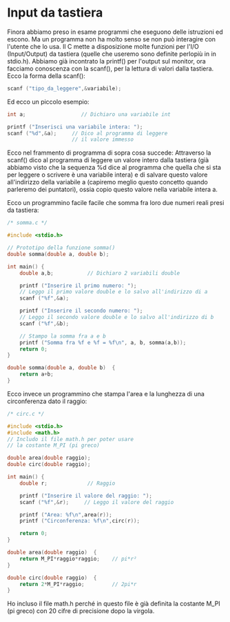 # Input da tastiera

Finora abbiamo preso in esame programmi che eseguono delle istruzioni ed escono.
Ma un programma non ha molto senso se non può interagire con l'utente che lo
usa. Il C mette a disposizione molte funzioni per l'I/O (Input/Output) da
tastiera (quelle che useremo sono definite perlopiù in in stdio.h). Abbiamo già
incontrato la printf() per l'output sul monitor, ora facciamo conoscenza con la
scanf(), per la lettura di valori dalla tastiera. Ecco la forma della scanf():

```c
scanf ("tipo_da_leggere",&variabile);
```

Ed ecco un piccolo esempio:

```c
int a;                  // Dichiaro una variabile int

printf ("Inserisci una variabile intera: ");
scanf ("%d",&a);     // Dico al programma di leggere
                     // il valore immesso
```

Ecco nel frammento di programma di sopra cosa succede: Attraverso la scanf()
dico al programma di leggere un valore intero dalla tastiera (già abbiamo visto
che la sequenza %d dice al programma che quella che si sta per leggere o
scrivere è una variabile intera) e di salvare questo valore all'indirizzo della
variabile a (capiremo meglio questo concetto quando parleremo dei puntatori),
ossia copio questo valore nella variabile intera a.

Ecco un programmino facile facile che somma fra loro due numeri reali presi da
tastiera:

```c
/* somma.c */

#include <stdio.h>

// Prototipo della funzione somma()
double somma(double a, double b);

int main() {
    double a,b;           // Dichiaro 2 variabili double

    printf ("Inserire il primo numero: ");
    // Leggo il primo valore double e lo salvo all'indirizzo di a
    scanf ("%f",&a);

    printf ("Inserire il secondo numero: ");
    // Leggo il secondo valore double e lo salvo all'indirizzo di b
    scanf ("%f",&b);

    // Stampo la somma fra a e b
    printf ("Somma fra %f e %f = %f\n", a, b, somma(a,b));
    return 0;
}

double somma(double a, double b)  {
    return a+b;
}
```

Ecco invece un programmino che stampa l'area e la lunghezza di una circonferenza
dato il raggio:

```c
/* circ.c */

#include <stdio.h>
#include <math.h>
// Includo il file math.h per poter usare
// la costante M_PI (pi greco)

double area(double raggio);
double circ(double raggio);

int main() {
    double r;             // Raggio

    printf ("Inserire il valore del raggio: ");
    scanf ("%f",&r);     // Leggo il valore del raggio

    printf ("Area: %f\n",area(r));
    printf ("Circonferenza: %f\n",circ(r));

    return 0;
}

double area(double raggio)  {
    return M_PI*raggio*raggio;    // pi*r²
}

double circ(double raggio)  {
    return 2*M_PI*raggio;         // 2pi*r
}
```

Ho incluso il file math.h perché in questo file è già definita la costante M\_PI
(pi greco) con 20 cifre di precisione dopo la virgola.
